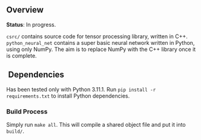 ## Overview

**Status**: In progress.

`csrc/` contains source code for tensor processing library, written in C++.
`python_neural_net` contains a super basic neural network written in Python, using only NumPy. The aim is to replace NumPy with the C++ library once it is complete.

##  Dependencies

Has been tested only with Python 3.11.1.
Run `pip install -r requirements.txt` to install Python dependencies.

### Build Process

Simply run `make all`. This will compile a shared object file and put it into `build/`.
